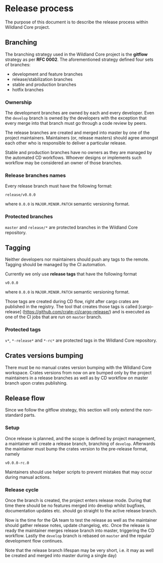# Release process

The purpose of this document is to describe the release process within Wildland
Core project.

## Branching

The branching strategy used in the Wildland Core project is the **gitflow**
strategy as per **RFC 0002**. The aforementioned strategy defined four sets of
branches:

- development and feature branches
- release/stabilization branches
- stable and production branches
- hotfix branches

### Ownership

The development branches are owned by each and every developer. Even the
`develop` branch is owned by the developers with the exception that every merge
into that branch must go through a code review by peers.

The release branches are created and merged into master by one of the project
maintainers. Maintainers (or, release masters) should agree amongst each other
who is responsible to deliver a particular release.

Stable and production branches have no owners as they are managed by the
automated CD workflows. Whoever designs or implements such workflow may be
considered an owner of those branches.

### Release branches names

Every release branch must have the following format:

```
release/v0.0.0
```

where `0.0.0` is `MAJOR.MINOR.PATCH` semantic versioning format.

### Protected branches

`master` and `release/*` are protected branches in the Wildland Core repository.

## Tagging

Neither developers nor maintainers should push any tags to the remote. Tagging
should be managed by the CI automation.

Currently we only use **release tags** that have the following format

```
v0.0.0
```

where `0.0.0` is `MAJOR.MINOR.PATCH` semantic versioning format.

Those tags are created during CD flow, right after cargo crates are published in
the registry. The tool that creates those tags is called [cargo-release]
(https://github.com/crate-ci/cargo-release/) and is executed as one of the CI
jobs that are run on `master` branch.

### Protected tags

`v*`, `*-release*` and `*-rc*` are protected tags in the Wildland Core
repository.

## Crates versions bumping

There must be no manual crates version bumping with the Wildland Core workspace.
Crates versions from now on are bumped only by the project maintainers in a
release branches as well as by CD workflow on master branch upon crates
publishing.

## Release flow

Since we follow the gitflow strategy, this section will only extend the
non-standard parts.

### Setup

Once release is planned, and the scope is defined by project management, a
maintainer will create a release branch, branching of `develop`. Afterwards the
maintainer must bump the crates version to the pre-release format, namely

```
v0.0.0-rc.0
```

Maintainers should use helper scripts to prevent mistakes that may occur during
manual actions.

### Release cycle

Once the branch is created, the project enters release mode. During that time
there should be no features merged into develop whilst bugfixes, documentation
updates etc. should go straight to the active release branch.

Now is the time for the QA team to test the release as well as the maintainer
should gather release notes, update changelog, etc. Once the release is ready
the maintainer merges release branch into master, triggering the CD workflow.
Lastly the `develop` branch is rebased on `master` and the regular development
flow continues.

Note that the release branch lifespan may be very short, i.e. it may as well be
created and merged into master during a single day)
